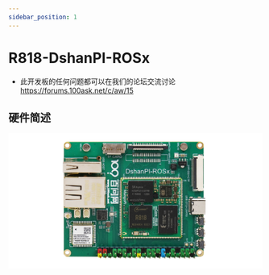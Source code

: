 ```yaml
---
sidebar_position: 1
---
```

# R818-DshanPI-ROSx

* 此开发板的任何问题都可以在我们的论坛交流讨论 https://forums.100ask.net/c/aw/15 

## 硬件简述

![](images/r818.png)
